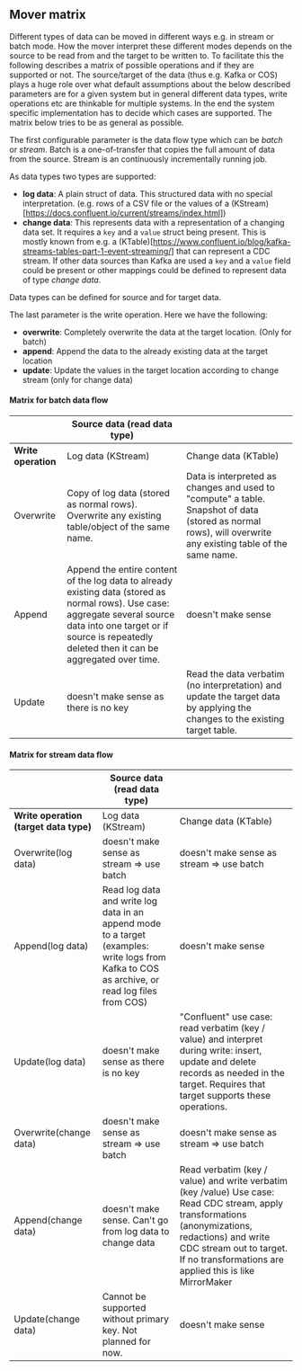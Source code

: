 ## Mover matrix

Different types of data can be moved in different ways  e.g. in stream or batch mode.
How the mover interpret these different modes depends on the source to be read from and the target to be written to.
To facilitate this the following describes a matrix of possible operations and if they are supported or not. The source/target of the data
(thus e.g. Kafka or COS) plays a huge role over what default assumptions about the below described parameters are for a given system but in 
general different data types, write operations etc are thinkable for multiple systems. In the end the system specific implementation has to 
decide which cases are supported. The matrix below tries to be as general as possible.

The first configurable parameter is the data flow type which can be *batch* or *stream*. Batch is a one-of-transfer that copies
the full amount of data from the source. Stream is an continuously incrementally running job.

As data types two types are supported:
- **log data**: A plain struct of data. This structured data with no special interpretation. (e.g. rows of a CSV file or the values of a (KStream)[https://docs.confluent.io/current/streams/index.html])
- **change data**: This represents data with a representation of a changing data set. It requires a `key` and a `value` struct being present. This is mostly known
from e.g. a (KTable)[https://www.confluent.io/blog/kafka-streams-tables-part-1-event-streaming/]  that can represent a CDC stream. If other data sources than Kafka are used a `key` and a `value` field could be present or other mappings could be defined to 
represent data of type *change data*.

Data types can be defined for source and for target data.

The last parameter is the write operation. Here we have the following:
- **overwrite**: Completely overwrite the data at the target location. (Only for batch)
- **append**: Append the data to the already existing data at the target location
- **update**: Update the values in the target location according to change stream (only for change data)

#### Matrix for batch data flow

|  | Source data (read data type) |  | 
|---|---|---|
| **Write operation** | Log data (KStream) | Change data (KTable) | 
| Overwrite | Copy of log data (stored as normal rows). Overwrite any existing table/object of the same name. | Data is interpreted as changes and used to "compute" a table. Snapshot of data (stored as normal rows), will overwrite any existing table of the same name. |
| Append | Append the entire content of the log data to already existing data (stored as normal rows). Use case: aggregate several source data into one target or if source is repeatedly deleted then it can be aggregated over time. | doesn't make sense |
| Update | doesn't make sense as there is no key | Read the data verbatim (no interpretation) and update the target data by applying the changes to the existing target table.  |



#### Matrix for stream data flow

|  | Source data (read data type) |  | 
|---|---|---|
| **Write operation (target data type)** | Log data (KStream) | Change data (KTable) | 
| Overwrite(log data) | doesn't make sense as stream => use batch | doesn't make sense as stream => use batch |
| Append(log data) | Read log data and write log data in an append mode to a target (examples: write logs from Kafka to COS as archive, or read log files from COS) | doesn't make sense |
| Update(log data) | doesn't make sense as there is no key | "Confluent" use case: read verbatim (key / value) and interpret during write: insert, update and delete records as needed in the target. Requires that target supports these operations. | 
| Overwrite(change data) | doesn't make sense as stream => use batch | doesn't make sense as stream => use batch |
| Append(change data) | doesn't make sense. Can't go from log data to change data | Read verbatim (key / value) and write verbatim (key /value) Use case: Read CDC stream, apply transformations (anonymizations, redactions) and write CDC stream out to target. If no transformations are applied this is like MirrorMaker |
| Update(change data) | Cannot be supported without primary key. Not planned for now. | doesn't make sense | 
